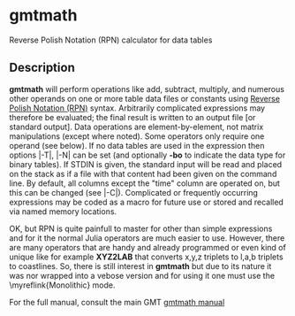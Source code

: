 # gmtmath

Reverse Polish Notation (RPN) calculator for data tables

Description
-----------

**gmtmath** will perform operations like add, subtract, multiply, and
numerous other operands on one or more table data files or constants using
[Reverse Polish Notation (RPN)](https://en.wikipedia.org/wiki/Reverse_Polish_notation)
syntax.  Arbitrarily complicated expressions may therefore be evaluated; the
final result is written to an output file [or standard output]. Data
operations are element-by-element, not matrix manipulations (except
where noted). Some operators only require one operand (see below). If no
data tables are used in the expression then options |-T|, |-N| can
be set (and optionally **-bo** to indicate the
data type for binary tables). If STDIN is given, the standard input will
be read and placed on the stack as if a file with that content had been
given on the command line. By default, all columns except the "time"
column are operated on, but this can be changed (see |-C|).
Complicated or frequently occurring expressions may be coded as a macro
for future use or stored and recalled via named memory locations.

OK, but RPN is quite painfull to master for other than simple expressions and for it the normal
Julia operators are much easier to use. However, there are many operators that are handy and
already programmed or even kind of unique like for example **XYZ2LAB** that converts x,y,z triplets to l,a,b triplets
to coastlines. So, there is still interest in **gmtmath** but due to its nature it was nor wrapped
into a vebose version and for using it one must use the \myreflink{Monolithic} mode.

For the full manual, consult the main GMT [gmtmath manual](https://docs.generic-mapping-tools.org/dev/gmtmath.html)
